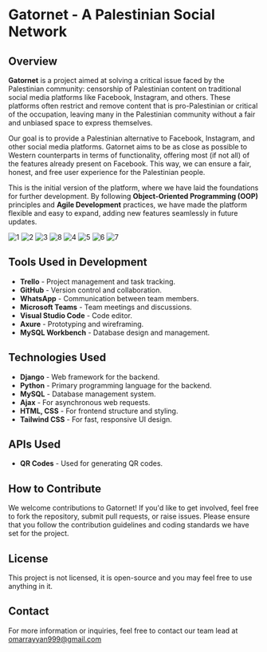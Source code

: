 # Gatornet - A Palestinian Social Network

## Overview

**Gatornet** is a project aimed at solving a critical issue faced by the Palestinian community: censorship of Palestinian content on traditional social media platforms like Facebook, Instagram, and others. These platforms often restrict and remove content that is pro-Palestinian or critical of the occupation, leaving many in the Palestinian community without a fair and unbiased space to express themselves.

Our goal is to provide a Palestinian alternative to Facebook, Instagram, and other social media platforms. Gatornet aims to be as close as possible to Western counterparts in terms of functionality, offering most (if not all) of the features already present on Facebook. This way, we can ensure a fair, honest, and free user experience for the Palestinian people.

This is the initial version of the platform, where we have laid the foundations for further development. By following **Object-Oriented Programming (OOP)** principles and **Agile Development** practices, we have made the platform flexible and easy to expand, adding new features seamlessly in future updates.

![1](https://github.com/user-attachments/assets/c7c55abf-42f4-462d-a775-78695d661901)
![2](https://github.com/user-attachments/assets/3107fdbb-85ab-4c69-94a8-f64bac0387c8)
![3](https://github.com/user-attachments/assets/945146dd-ae0c-4937-80ac-31148f426096)
![8](https://github.com/user-attachments/assets/54c937f0-aebd-46a1-9ad0-6a6a54359a1b)
![4](https://github.com/user-attachments/assets/b5e72533-ccac-4c8a-ba8e-f0ffbd1cdc97)
![5](https://github.com/user-attachments/assets/a8b2354e-6b4a-4bbd-8213-8a0b1e9a7ca4)
![6](https://github.com/user-attachments/assets/e8bf3b2e-f130-4fc5-9f1e-25356308d30c)
![7](https://github.com/user-attachments/assets/3c22cdf3-8eaf-4020-8803-a3d58a0e3a77)


## Tools Used in Development

- **Trello** - Project management and task tracking.
- **GitHub** - Version control and collaboration.
- **WhatsApp** - Communication between team members.
- **Microsoft Teams** - Team meetings and discussions.
- **Visual Studio Code** - Code editor.
- **Axure** - Prototyping and wireframing.
- **MySQL Workbench** - Database design and management.

## Technologies Used

- **Django** - Web framework for the backend.
- **Python** - Primary programming language for the backend.
- **MySQL** - Database management system.
- **Ajax** - For asynchronous web requests.
- **HTML, CSS** - For frontend structure and styling.
- **Tailwind CSS** - For fast, responsive UI design.

## APIs Used

- **QR Codes** - Used for generating QR codes.

## How to Contribute

We welcome contributions to Gatornet! If you'd like to get involved, feel free to fork the repository, submit pull requests, or raise issues. Please ensure that you follow the contribution guidelines and coding standards we have set for the project.

## License

This project is not licensed, it is open-source and you may feel free to use anything in it.

## Contact

For more information or inquiries, feel free to contact our team lead at omarrayyan999@gmail.com

